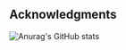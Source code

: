 

<div id="top"></div>




<!-- ACKNOWLEDGMENTS -->
## Acknowledgments


 ![Anurag's GitHub stats](https://github-readme-stats.vercel.app/api?username=aramaysm&show_icons=true&theme=buefy)
